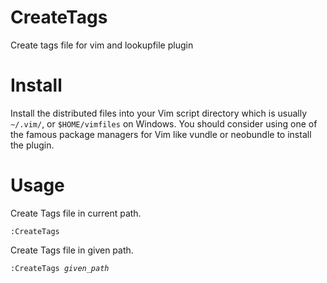 CreateTags
==========

Create tags file for vim and lookupfile plugin

Install
=======

Install the distributed files into your Vim script directory which is usually <code>~/.vim/</code>, or <code>$HOME/vimfiles</code> on Windows. You should consider using one of the famous package managers for Vim like vundle or neobundle to install the plugin.

Usage
=====

Create Tags file in current path.
  <pre><code>:CreateTags</code></pre>

Create Tags file in given path.
  <pre><code>:CreateTags <i>given_path</i></code></pre>
